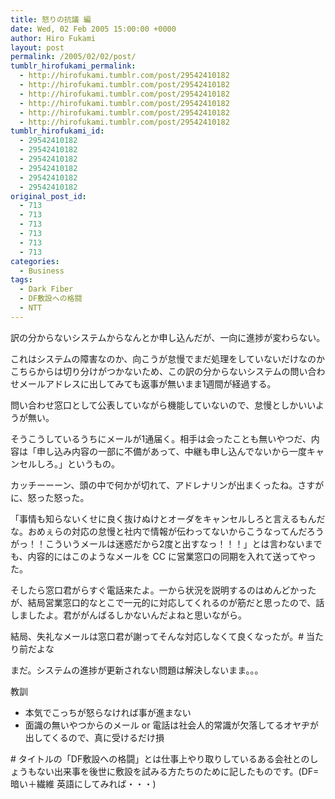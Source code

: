```yaml
---
title: 怒りの抗議 編
date: Wed, 02 Feb 2005 15:00:00 +0000
author: Hiro Fukami
layout: post
permalink: /2005/02/02/post/
tumblr_hirofukami_permalink:
  - http://hirofukami.tumblr.com/post/29542410182
  - http://hirofukami.tumblr.com/post/29542410182
  - http://hirofukami.tumblr.com/post/29542410182
  - http://hirofukami.tumblr.com/post/29542410182
  - http://hirofukami.tumblr.com/post/29542410182
  - http://hirofukami.tumblr.com/post/29542410182
tumblr_hirofukami_id:
  - 29542410182
  - 29542410182
  - 29542410182
  - 29542410182
  - 29542410182
  - 29542410182
original_post_id:
  - 713
  - 713
  - 713
  - 713
  - 713
  - 713
categories:
  - Business
tags:
  - Dark Fiber
  - DF敷設への格闘
  - NTT
---
```

<div class="section">
  <p>
    訳の分からないシステムからなんとか申し込んだが、一向に進捗が変わらない。
  </p>
  
  <p>
    これはシステムの障害なのか、向こうが怠慢でまだ処理をしていないだけなのかこちらからは切り分けがつかないため、この訳の分からないシステムの問い合わせメールアドレスに出してみても返事が無いまま1週間が経過する。
  </p>
  
  <p>
    問い合わせ窓口として公表していながら機能していないので、怠慢としかいいようが無い。
  </p>
  
  <p>
    そうこうしているうちにメールが1通届く。相手は会ったことも無いやつだ、内容は「申し込み内容の一部に不備があって、中継も申し込んでないから一度キャンセルしろ。」というもの。
  </p>
  
  <p>
    カッチーーーン、頭の中で何かが切れて、アドレナリンが出まくったね。さすがに、怒った怒った。
  </p>
  
  <p>
    「事情も知らないくせに良く抜けぬけとオーダをキャンセルしろと言えるもんだな。おめぇらの対応の怠慢と社内で情報が伝わってないからこうなってんだろうがっ！！こういうメールは迷惑だから2度と出すなっ！！！」とは言わないまでも、内容的にはこのようなメールを CC に営業窓口の同期を入れて送ってやった。
  </p>
  
  <p>
    そしたら窓口君がらすぐ電話来たよ。一から状況を説明するのはめんどかったが、結局営業窓口的なとこで一元的に対応してくれるのが筋だと思ったので、話しましたよ。君ががんばるしかないんだよねと思いながら。
  </p>
  
  <p>
    結局、失礼なメールは窓口君が謝ってそんな対応しなくて良くなったが。# 当たり前だよな
  </p>
  
  <p>
    まだ。システムの進捗が更新されない問題は解決しないまま。。。
  </p>
  
  <p>
    教訓
  </p>
  
  <ul>
    <li>
      本気でこっちが怒らなければ事が進まない
    </li>
    <li>
      面識の無いやつからのメール or 電話は社会人的常識が欠落してるオヤヂが出してくるので、真に受けるだけ損
    </li>
  </ul>
  
  <p>
    # タイトルの「DF敷設への格闘」とは仕事上やり取りしているある会社とのしょうもない出来事を後世に敷設を試みる方たちのために記したものです。(DF=暗い＋繊維 英語にしてみれば・・・)
  </p>
</div>